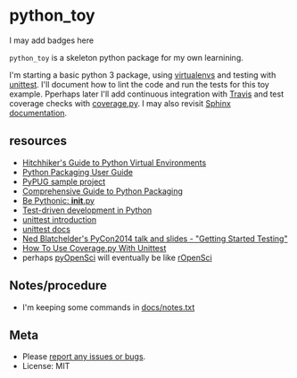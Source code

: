 python_toy
===========

I may add badges here

`python_toy` is a skeleton python package for my own learnining.

I'm starting a basic python 3 package, using [virtualenvs](https://virtualenv.pypa.io/en/stable/) and testing with [unittest](https://docs.python.org/3/library/unittest.html). I'll document how to lint the code and run the tests for this toy example. Pperhaps later I'll add continuous integration with [Travis](https://travis-ci.org/) and test coverage checks with [coverage.py](http://coverage.readthedocs.io/en/latest/).  I may also revisit [Sphinx documentation](http://www.sphinx-doc.org/en/1.5.1/).

resources
---------

-   [Hitchhiker's Guide to Python Virtual Environments](http://docs.python-guide.org/en/latest/dev/virtualenvs/)
-   [Python Packaging User Guide](https://packaging.python.org/)
-   [PyPUG sample project](https://github.com/pypa/sampleproject)
-   [Comprehensive Guide to Python Packaging](http://foobar.lu/wp/2012/05/13/a-comprehensive-step-through-python-packaging-a-k-a-setup-scripts/)
-   [Be Pythonic: __init__.py](http://mikegrouchy.com/blog/2012/05/be-pythonic-__init__py.html)
-   [Test-driven development in Python](http://www.onlamp.com/pub/a/python/2004/12/02/tdd_pyunit.html)
-   [unittest introduction](http://pythontesting.net/framework/unittest/unittest-introduction/)
-   [unittest docs](https://docs.python.org/3/library/unittest.html)
-   [Ned Blatchelder's PyCon2014 talk and slides - "Getting Started Testing"](http://nedbatchelder.com/text/test0.html)
-   [How To Use Coverage.py With Unittest](https://github.com/audreyr/how-to/blob/master/python/use_coverage_with_unittest.rst)
-   perhaps [pyOpenSci](https://github.com/pyOpenSci/) will eventually be like [rOpenSci](https://github.com/rOpenSci/)

Notes/procedure
---------------

-   I'm keeping some commands in [docs/notes.txt](https://github.com/bheavner/python_toy/blob/master/docs/notes.txt) 

Meta
----

-   Please [report any issues or bugs](https://github.com/bheavner/python_toy/issues).
-   License: MIT
